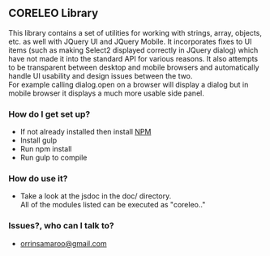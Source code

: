 ## CORELEO Library 
This library contains a set of utilities for working with strings, array, objects, etc. as well with JQuery UI and JQuery Mobile.
It incorporates fixes to UI items (such as making Select2 displayed correctly in JQuery dialog) which have not made it into the standard API for various reasons.
It also attempts to be transparent between desktop and mobile browsers and automatically handle UI usability and design issues between the two.  
For example calling dialog.open on a browser will display a dialog but in mobile browser it displays a much more usable side panel.


### How do I get set up? ###
* If not already installed then install [NPM](https://www.npmjs.com/)
* Install gulp
* Run npm install
* Run gulp to compile

### How do use it? ###
* Take a look at the jsdoc in the doc/ directory.  
All of the modules listed can be executed as "coreleo.<module name>.<function name>"


### Issues?, who can I talk to? ###
* orrinsamaroo@gmail.com